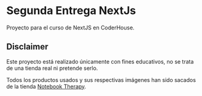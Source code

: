 
# Segunda Entrega NextJs

Proyecto para el curso de NextJS en CoderHouse.




## Disclaimer

Este proyecto está realizado únicamente con fines educativos, no se trata de una tienda real ni pretende serlo.

Todos los productos usados y sus respectivas imágenes han sido sacados de la tienda [Notebook Therapy](https://notebooktherapy.com).

